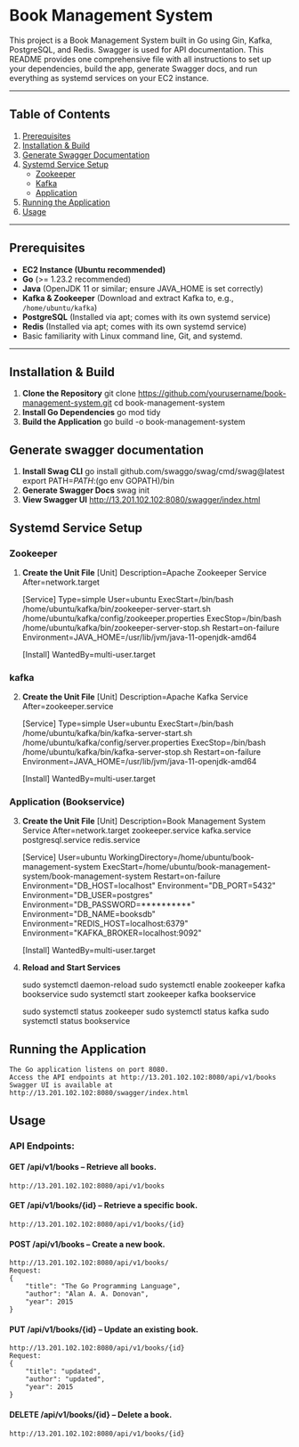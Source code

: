 # Book Management System

This project is a Book Management System built in Go using Gin, Kafka, PostgreSQL, and Redis. Swagger is used for API documentation. This README provides one comprehensive file with all instructions to set up your dependencies, build the app, generate Swagger docs, and run everything as systemd services on your EC2 instance.

---

## Table of Contents

1. [Prerequisites](#prerequisites)
2. [Installation & Build](#installation--build)
3. [Generate Swagger Documentation](#generate-swagger-documentation)
4. [Systemd Service Setup](#systemd-service-setup)
    - [Zookeeper](#zookeeper)
    - [Kafka](#kafka)
    - [Application](#application)
5. [Running the Application](#running-the-application)
6. [Usage](#usage)

---

## Prerequisites

- **EC2 Instance (Ubuntu recommended)**
- **Go** (>= 1.23.2 recommended)
- **Java** (OpenJDK 11 or similar; ensure JAVA_HOME is set correctly)
- **Kafka & Zookeeper** (Download and extract Kafka to, e.g., `/home/ubuntu/kafka`)
- **PostgreSQL** (Installed via apt; comes with its own systemd service)
- **Redis** (Installed via apt; comes with its own systemd service)
- Basic familiarity with Linux command line, Git, and systemd.

---

## Installation & Build

1. **Clone the Repository**
   git clone https://github.com/yourusername/book-management-system.git
   cd book-management-system
2. **Install Go Dependencies**
   go mod tidy
3. **Build the Application**
   go build -o book-management-system

## Generate swagger documentation

1. **Install Swag CLI**
   go install github.com/swaggo/swag/cmd/swag@latest
   export PATH=$PATH:$(go env GOPATH)/bin
2. **Generate Swagger Docs**
   swag init
3. **View Swagger UI**
   http://13.201.102.102:8080/swagger/index.html

## Systemd Service Setup
### Zookeeper
1. **Create the Unit File**
    [Unit]
    Description=Apache Zookeeper Service
    After=network.target

    [Service]
    Type=simple
    User=ubuntu
    ExecStart=/bin/bash /home/ubuntu/kafka/bin/zookeeper-server-start.sh /home/ubuntu/kafka/config/zookeeper.properties
    ExecStop=/bin/bash /home/ubuntu/kafka/bin/zookeeper-server-stop.sh
    Restart=on-failure
    Environment=JAVA_HOME=/usr/lib/jvm/java-11-openjdk-amd64

    [Install]
    WantedBy=multi-user.target
### kafka
2. **Create the Unit File**
    [Unit]
    Description=Apache Kafka Service
    After=zookeeper.service

    [Service]
    Type=simple
    User=ubuntu
    ExecStart=/bin/bash /home/ubuntu/kafka/bin/kafka-server-start.sh /home/ubuntu/kafka/config/server.properties
    ExecStop=/bin/bash /home/ubuntu/kafka/bin/kafka-server-stop.sh
    Restart=on-failure
    Environment=JAVA_HOME=/usr/lib/jvm/java-11-openjdk-amd64

    [Install]
    WantedBy=multi-user.target

### Application (Bookservice)
3. **Create the Unit File**
    [Unit]
    Description=Book Management System Service
    After=network.target zookeeper.service kafka.service postgresql.service redis.service

    [Service]
    User=ubuntu
    WorkingDirectory=/home/ubuntu/book-management-system
    ExecStart=/home/ubuntu/book-management-system/book-management-system
    Restart=on-failure
    Environment="DB_HOST=localhost"
    Environment="DB_PORT=5432"
    Environment="DB_USER=postgres"
    Environment="DB_PASSWORD=**********"
    Environment="DB_NAME=booksdb"
    Environment="REDIS_HOST=localhost:6379"
    Environment="KAFKA_BROKER=localhost:9092"

    [Install]
    WantedBy=multi-user.target

4. **Reload and Start Services**

    sudo systemctl daemon-reload
    sudo systemctl enable zookeeper kafka bookservice
    sudo systemctl start zookeeper kafka bookservice

    sudo systemctl status zookeeper
    sudo systemctl status kafka
    sudo systemctl status bookservice

## Running the Application
    The Go application listens on port 8080.
    Access the API endpoints at http://13.201.102.102:8080/api/v1/books
    Swagger UI is available at http://13.201.102.102:8080/swagger/index.html

## Usage
### API Endpoints:

#### GET /api/v1/books – Retrieve all books.
    http://13.201.102.102:8080/api/v1/books

#### GET /api/v1/books/{id} – Retrieve a specific book.
    http://13.201.102.102:8080/api/v1/books/{id}
    
#### POST /api/v1/books – Create a new book.
    http://13.201.102.102:8080/api/v1/books/
    Request: 
    {
        "title": "The Go Programming Language",
        "author": "Alan A. A. Donovan",
        "year": 2015
    }

#### PUT /api/v1/books/{id} – Update an existing book.
    http://13.201.102.102:8080/api/v1/books/{id}
    Request: 
    {
        "title": "updated",
        "author": "updated",
        "year": 2015
    }
    
#### DELETE /api/v1/books/{id} – Delete a book.
    http://13.201.102.102:8080/api/v1/books/{id}
